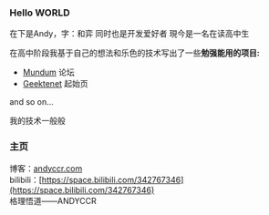 ### Hello WORLD
在下是Andy，字：和弈 
同时也是开发爱好者
現今是一名在读高中生<OVER>

在高中阶段我基于自己的想法和乐色的技术写出了一些**勉强能用的项目:**  
* [Mundum](http://mundum.com/) 论坛 
* [Geektenet](http://geektenet.com/) 起始页

and so on...

我的技术一般般  

### 主页
博客：[andyccr.com](http://www.andyccr.com)  
bilibili：[https://space.bilibili.com/342767346](https://space.bilibili.com/342767346)  
格理悟道——ANDYCCR
